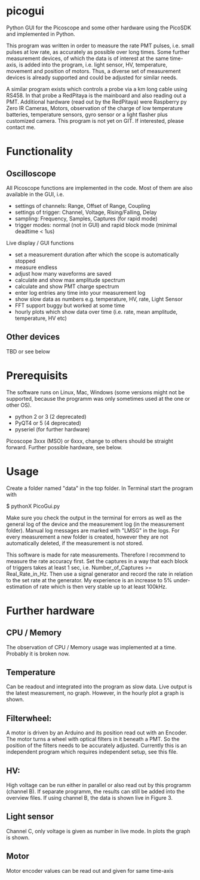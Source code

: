 # picogui
Python GUI for the Picoscope and some other hardware using the PicoSDK and implemented in Python. 

This program was written in order to measure the rate PMT pulses, i.e. small pulses at low rate, as accurately as possible over long times. Some further measurement devices, of which the data is of interest at the same time-axis, is added into the program, i.e. light sensor, HV, temperature, movement and position of motors. Thus, a diverse set of measurement devices is already supported and could be adjusted for similar needs.

A similar program exists which controls a probe via a km long cable using RS458. In that probe a RedPitaya is the mainboard and also reading out a PMT. Additional hardware (read out by the RedPitaya) were Raspberry py Zero IR Cameras, Motors, observation of the charge of low temperature batteries, temperature sensors, gyro sensor or a light flasher plus customized camera. This program is not yet on GIT. If interested, please contact me.


# Functionality

## Oscilloscope

All Picoscope functions are implemented in the code. Most of them are also available in the GUI, i.e. 
- settings of channels: Range, Offset of Range, Coupling
- settings of trigger: Channel, Voltage, Rising/Falling, Delay
- sampling: Frequency, Samples, Captures (for rapid mode)
- trigger modes: normal (not in GUI) and rapid block mode (minimal deadtime < 1us)

Live display / GUI functions
- set a measurement duration after which the scope is automatically stopped
- measure endless 
- adjust how many waveforms are saved 
- calculate and show max amplitude spectrum 
- calculate and show PMT charge spectrum 
- enter log entries any time into your measurement log
- show slow data as numbers e.g. temperature, HV, rate, Light Sensor
- FFT support buggy but worked at some time
- hourly plots which show data over time (i.e. rate, mean amplitude, temperature, HV etc)

## Other devices

TBD or see below

# Prerequisits

The software runs on Linux, Mac, Windows (some versions might not be supported, because the programm was only sometimes used at the one or other OS).

- python 2 or 3 (2 deprecated)
- PyQT4 or 5 (4 deprecated)
- pyseriel (for further hardware)

Picoscope 3xxx (MSO) or 6xxx, change to others should be straight forward. 
Further possible hardware, see below.

# Usage

Create a folder named "data" in the top folder. In Terminal start the program with 

$ pythonX PicoGui.py

Make sure you check the output in the terminal for errors as well as the general log of the device and the measurement log (in the measurement folder). Manual log messages are marked with "LMSG" in the logs. For every measurement a new folder is created, however they are not automatically deleted, if the measurement is not stored. 

This software is made for rate measurements. Therefore I recommend to measure the rate accuracy first. 
Set the captures in a way that each block of triggers takes at least 1 sec, i.e. Number_of_Captures >= Real_Rate_in_Hz. 
Then use a signal generator and record the rate in relation to the set rate at the generator. My experience is an increase to 5% under-estimation of rate which is then very stable up to at least 100kHz. 

# Further hardware

## CPU / Memory 

The observation of CPU / Memory usage was implemented at a time. Probably it is broken now.

## Temperature

Can be readout and integrated into the program as slow data. Live output is the latest measurement, no graph. However, in the hourly plot a graph is shown. 

## Filterwheel: 

A motor is driven by an Arduino and its position read out with an Encoder. The motor turns a wheel with optical filters in it beneath a PMT. So the position of the filters needs to be accurately adjusted. 
Currently this is an independent program which requires independent setup, see this file.


## HV: 

High voltage can be run either in parallel or also read out by this programm (channel B).
If separate programm, the results can still be added into the overview files.
If using channel B, the data is shown live in Figure 3. 

## Light sensor

Channel C, only voltage is given as number in live mode. In plots the graph is shown. 

## Motor 

Motor encoder values can be read out and given for same time-axis



